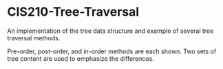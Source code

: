# CIS210-Tree-Traversal
An implementation of the tree data structure and example of several tree traversal methods.

Pre-order, post-order, and in-order methods are each shown. Two sets of tree content are used to emphasize the differences.
